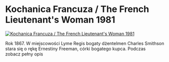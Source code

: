 Kochanica Francuza / The French Lieutenant's Woman 1981 
=============
[![Kochanica Francuza / The French Lieutenant's Woman 1981 ](http://vidos.pl/images/player.gif)](http://vidos.pl/kochanica-francuza-the-french-lieutenant-s-woman-1981)

 Rok 1867. W miejscowości Lyme Regis bogaty dżentelmen Charles Smithson stara się o rękę Ernestiny Freeman, córki bogatego kupca. Podczas zobacz pełny opis
